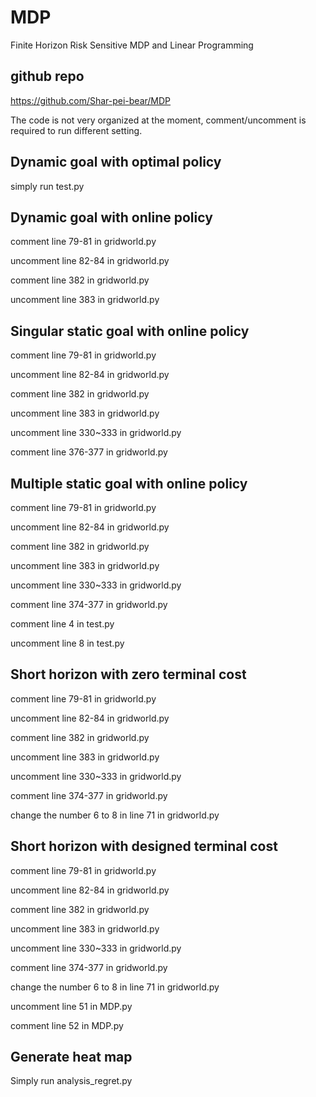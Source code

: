 # MDP
Finite Horizon Risk Sensitive MDP and Linear Programming

## github repo
https://github.com/Shar-pei-bear/MDP

The code is not very organized at the moment, comment/uncomment is required to run different setting.

## Dynamic goal with optimal policy
simply run test.py

## Dynamic goal with online policy
comment line 79-81 in gridworld.py

uncomment line 82-84 in gridworld.py

comment line 382 in gridworld.py

uncomment line 383 in gridworld.py

## Singular static goal with online policy
comment line 79-81 in gridworld.py

uncomment line 82-84 in gridworld.py

comment line 382 in gridworld.py

uncomment line 383 in gridworld.py

uncomment line 330~333 in gridworld.py

comment line 376-377 in gridworld.py

## Multiple static goal with online policy
comment line 79-81 in gridworld.py

uncomment line 82-84 in gridworld.py

comment line 382 in gridworld.py

uncomment line 383 in gridworld.py

uncomment line 330~333 in gridworld.py

comment line 374-377 in gridworld.py

comment line 4 in test.py

uncomment line 8 in test.py

## Short horizon with zero terminal cost
comment line 79-81 in gridworld.py

uncomment line 82-84 in gridworld.py

comment line 382 in gridworld.py

uncomment line 383 in gridworld.py

uncomment line 330~333 in gridworld.py

comment line 374-377 in gridworld.py

change the number 6 to 8 in line 71 in gridworld.py

## Short horizon with designed terminal cost
comment line 79-81 in gridworld.py

uncomment line 82-84 in gridworld.py

comment line 382 in gridworld.py

uncomment line 383 in gridworld.py

uncomment line 330~333 in gridworld.py

comment line 374-377 in gridworld.py

change the number 6 to 8 in line 71 in gridworld.py

uncomment line 51 in MDP.py

comment line 52 in MDP.py

## Generate heat map
Simply run analysis_regret.py
